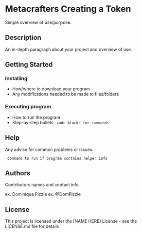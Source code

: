 # Metacrafters Creating a Token
Simple overview of use/purpose.

## Description
An in-depth paragraph about your project and overview of use.

## Getting Started
### Installing
* How/where to download your program
* Any modifications needed to be made to files/folders
### Executing program
* How to run the program
* Step-by-step bullets
``` code blocks for commands```

## Help
Any advise for common problems or issues.

``` command to run if program contains helper info```
## Authors
Contributors names and contact info

ex. Dominique Pizzie
ex. @DomPizzie

## License
This project is licensed under the [NAME HERE] License - see the LICENSE.md file for details
